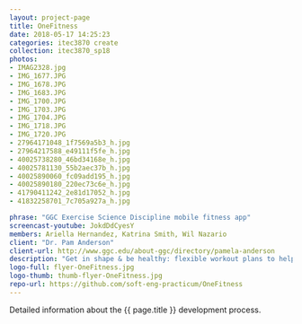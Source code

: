 ```yaml
---
layout: project-page
title: OneFitness
date: 2018-05-17 14:25:23
categories: itec3870 create
collection: itec3870_sp18
photos:
- IMAG2328.jpg
- IMG_1677.JPG
- IMG_1678.JPG
- IMG_1683.JPG
- IMG_1700.JPG
- IMG_1703.JPG
- IMG_1704.JPG
- IMG_1718.JPG
- IMG_1720.JPG
- 27964171048_1f7569a5b3_h.jpg
- 27964217588_e49111f5fe_h.jpg
- 40025738280_46bd34168e_h.jpg
- 40025781130_55b2aec37b_h.jpg
- 40025890060_fc09add195_h.jpg
- 40025890180_220ec73c6e_h.jpg
- 41790411242_2e81d17052_h.jpg
- 41832258701_7c705a927a_h.jpg

phrase: "GGC Exercise Science Discipline mobile fitness app"
screencast-youtube: JokdDdCyesY
members: Ariella Hernandez, Katrina Smith, Wil Nazario
client: "Dr. Pam Anderson"
client-url: http://www.ggc.edu/about-ggc/directory/pamela-anderson
description: "Get in shape & be healthy: flexible workout plans to help user plan their workouts while keeping track of their past performance!"
logo-full: flyer-OneFitness.jpg
logo-thumb: thumb-flyer-OneFitness.jpg
repo-url: https://github.com/soft-eng-practicum/OneFitness
---
```


Detailed information about the {{ page.title }} development process.

<!-- lightgallery -->
<script src="https://code.jquery.com/jquery-2.2.4.min.js"></script>
<script src="https://cdn.jsdelivr.net/lightgallery/1.3.7/js/lightgallery.min.js">
</script>
<script src="https://cdn.jsdelivr.net/g/lg-zoom"></script>

<script type="text/javascript">

    $(document).ready(function() {

        $("body").lightGallery({

            zoom: true,
            selector: 'a#lightgallery',
            selectWithin: 'body'

        });

    });

</script>

[ggc]: http://www.ggc.edu
[gunay-ggc]: http://www.ggc.edu/about-ggc/directory/cengiz-gunay
[create]: https://www.facebook.com/georgiagwinnett/photos/ms.c.eJxdz0EKADEMAsAflaYx0fz~;Ywt7KNTrIIqxo3IaRSkD4IornDFRV5uwX9HusMxUeQZ04Xm3FN6jHJmg0gXHRW3N4P~;0Ay4NMx8~-.bps.a.10153964573906447.1073741919.78573401446/10153964578831447/?type=3&theater

